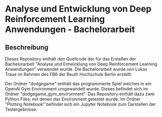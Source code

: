# Analyse und Entwicklung von Deep Reinforcement Learning Anwendungen - Bachelorarbeit

## Beschreibung
Dieses Repository enthält den Quellcode der für das Erstellen der Bachelorarbeit "Analyse und Entwicklung von Deep Reinforcement Learning Anwendungen" verwendet wurde. Die Bachelorarbeit wurde von Lukas Traue im Rahmen des FB6 der Beuth Hochschule Berlin erstellt.

Der Ordner "dodgegame" enthält das programmierte Spiel welches in ein OpenAI Gym Environment umgewandelt wurde. Dieses befindet sich im Ordner "dodgegame_gym_environment". Das Repository enthält dazu zwei Python Files, mit denen das Environment getestet wurde. Im Ordner "Plotting Notebook" befindet sich ein Jupyter Notebook zum Darstellen der Testergebnisse.
